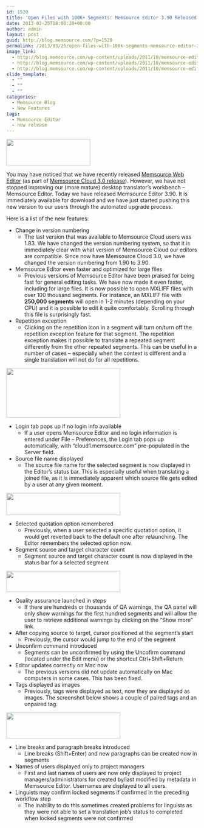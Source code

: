 ```yaml
---
id: 1520
title: 'Open Files with 100K+ Segments: Memsource Editor 3.90 Released'
date: 2013-03-25T18:06:20+00:00
author: admin
layout: post
guid: http://blog.memsource.com/?p=1520
permalink: /2013/03/25/open-files-with-100k-segments-memsource-editor-3-90-released/
image_link:
  - http://blog.memsource.com/wp-content/uploads/2011/10/memsource-editor-icon.png
  - http://blog.memsource.com/wp-content/uploads/2011/10/memsource-editor-icon.png
  - http://blog.memsource.com/wp-content/uploads/2011/10/memsource-editor-icon.png
slide_template:
  - ""
  - ""
  - ""
categories:
  - Memsource Blog
  - New Features
tags:
  - Memsource Editor
  - new release
---
```

<img class=" alignleft" title="Memsource Editor - medium" src="/wp-content/uploads/2012/08/MemSource-Editor-medium.png" alt="" width="221" height="70" />

You may have noticed that we have recently released [Memsource Web Editor](http://wiki.memsource.com/wiki/MemSource_Web_Editor_User_Manual) (as part of [Memsource Cloud 3.0 release](/introducing-memsource-web-editor-in-memsource-cloud-3-0/)). However, we have not stopped improving our (more mature) desktop translator&#8217;s workbench &#8211; Memsource Editor. Today we have released Memsource Editor 3.90. It is immediately available for download and we have just started pushing this new version to our users through the automated upgrade process.<!--more-->

Here is a list of the new features:

  * Change in version numbering 
      * The last version that was available to Memsource Cloud users was 1.83. We have changed the version numbering system, so that it is immediately clear with what version of Memsource Cloud our editors are compatible. Since now have Memsource Cloud 3.0, we have changed the version numbering from 1.90 to 3.90.
  * Memsource Editor even faster and optimized for large files 
      * Previous versions of Memsource Editor have been praised for being fast for general editing tasks. We have now made it even faster, including for large files. It is now possible to open MXLIFF files with over 100 thousand segments. For instance, an MXLIFF file with **250,000 segments** will open in 1-2 minutes (depending on your CPU) and it is possible to edit it quite comfortably. Scrolling through this file is surprisingly fast.
  * Repetition exception 
      * Clicking on the repetition icon in a segment will turn on/turn off the repetition exception feature for that segment. The repetition exception makes it possible to translate a repeated segment differently from the other repeated segments. This can be useful in a number of cases &#8211; especially when the context is different and a single translation will not do for all repetitions.

[<img class="alignnone size-medium wp-image-1526" title="Repetition-and-repetition-exception" src="/wp-content/uploads/2013/03/Repetition-and-repetition-exception1-300x130.png" alt="" width="300" height="130" />](/wp-content/uploads/2013/03/Repetition-and-repetition-exception1.png)

  * Login tab pops up if no login info available 
      * If a user opens Memsource Editor and no login information is entered under File &#8211; Preferences, the Login tab pops up automatically, with &#8220;cloud1.memsource.com&#8221; pre-populated in the Server field.
  * Source file name displayed 
      * The source file name for the selected segment is now displayed in the Editor&#8217;s status bar. This is especially useful when translating a joined file, as it is immediately apparent which source file gets edited by a user at any given moment.

[<img class="alignnone size-medium wp-image-1527" title="file-name" src="/wp-content/uploads/2013/03/file-name-300x58.png" alt="" width="300" height="58" />](/wp-content/uploads/2013/03/file-name.png)

  * Selected quotation option remembered 
      * Previously, when a user selected a specific quotation option, it would get reverted back to the default one after relaunching. The Editor remembers the selected option now.
  * Segment source and target character count 
      * Segment source and target character count is now displayed in the status bar for a selected segment

[<img class="alignnone size-medium wp-image-1528" title="segment-char-count" src="/wp-content/uploads/2013/03/segment-char-count-300x55.png" alt="" width="300" height="55" />](/wp-content/uploads/2013/03/segment-char-count.png)

  * Quality assurance launched in steps 
      * If there are hundreds or thousands of QA warnings, the QA panel will only show warnings for the first hundred segments and will allow the user to retrieve additional warnings by clicking on the &#8220;Show more&#8221; link.
  * After copying source to target, cursor positioned at the segment&#8217;s start 
      * Previously, the cursor would jump to the end of the segment
  * Unconfirm command introduced 
      * Segments can be unconfirmed by using the Uncofirm command (located under the Edit menu) or the shortcut Ctrl+Shift+Return
  * Editor updates correctly on Mac now 
      * The previous versions did not update automatically on Mac computers in some cases. This has been fixed.
  * Tags displayed as images 
      * Previously, tags were displayed as text, now they are displayed as images. The screenshot below shows a couple of paired tags and an unpaired tag.

[<img class="alignnone size-medium wp-image-1530" title="tags" src="/wp-content/uploads/2013/03/tags-300x68.png" alt="" width="300" height="68" />](/wp-content/uploads/2013/03/tags.png)

  * Line breaks and paragraph breaks introduced 
      * Line breaks (Shift+Enter) and new paragraphs can be created now in segments
  * Names of users displayed only to project managers 
      * First and last names of users are now only displayed to project managers/administrators for created by/last modified by metadata in Memsource Editor. Usernames are displayed to all users.
  * Linguists may confirm locked segments if confirmed in the preceding workflow step 
      * The inability to do this sometimes created problems for linguists as they were not able to set a translation job&#8217;s status to completed when locked segments were not confirmed